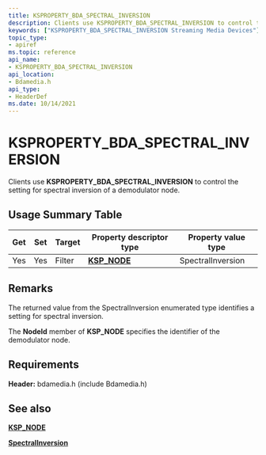 ```yaml
---
title: KSPROPERTY_BDA_SPECTRAL_INVERSION
description: Clients use KSPROPERTY_BDA_SPECTRAL_INVERSION to control the setting for spectral inversion of a demodulator node.
keywords: ["KSPROPERTY_BDA_SPECTRAL_INVERSION Streaming Media Devices"]
topic_type:
- apiref
ms.topic: reference
api_name:
- KSPROPERTY_BDA_SPECTRAL_INVERSION
api_location:
- Bdamedia.h
api_type:
- HeaderDef
ms.date: 10/14/2021
---
```


# KSPROPERTY_BDA_SPECTRAL_INVERSION

Clients use **KSPROPERTY_BDA_SPECTRAL_INVERSION** to control the setting for spectral inversion of a demodulator node.

## Usage Summary Table

| Get | Set | Target | Property descriptor type | Property value type |
|--|--|--|--|--|
| Yes | Yes | Filter | [**KSP_NODE**](/windows-hardware/drivers/ddi/ks/ns-ks-ksp_node) | SpectralInversion |

## Remarks

The returned value from the SpectralInversion enumerated type identifies a setting for spectral inversion.

The **NodeId** member of **KSP_NODE** specifies the identifier of the demodulator node.

## Requirements

**Header:** bdamedia.h (include Bdamedia.h)

## See also

[**KSP_NODE**](/windows-hardware/drivers/ddi/ks/ns-ks-ksp_node)

[**SpectralInversion**](/previous-versions/windows/hardware/drivers/ff568154(v=vs.85))
